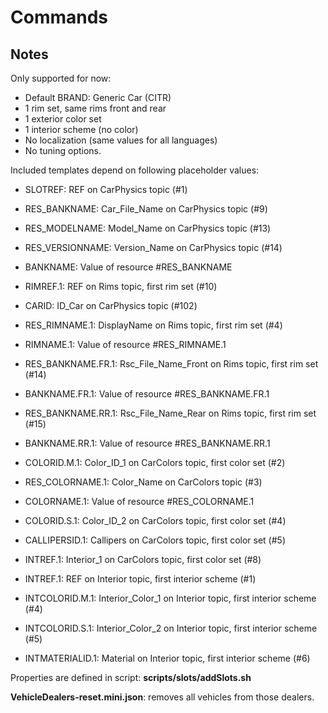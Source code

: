 # Commands

## Notes

Only supported for now:

- Default BRAND: Generic Car (CITR)
- 1 rim set, same rims front and rear
- 1 exterior color set
- 1 interior scheme (no color)
- No localization (same values for all languages)
- No tuning options.

Included templates depend on following placeholder values:

- SLOTREF: REF on CarPhysics topic (#1)
- RES_BANKNAME: Car_File_Name on CarPhysics topic (#9)
- RES_MODELNAME: Model_Name on CarPhysics topic (#13)
- RES_VERSIONNAME: Version_Name on CarPhysics topic (#14)
- BANKNAME: Value of resource #RES_BANKNAME
- RIMREF.1: REF on Rims topic, first rim set (#10)
- CARID: ID_Car on CarPhysics topic (#102)

- RES_RIMNAME.1: DisplayName on Rims topic, first rim set (#4)
- RIMNAME.1: Value of resource #RES_RIMNAME.1
- RES_BANKNAME.FR.1: Rsc_File_Name_Front on Rims topic, first rim set (#14)
- BANKNAME.FR.1: Value of resource #RES_BANKNAME.FR.1
- RES_BANKNAME.RR.1: Rsc_File_Name_Rear on Rims topic, first rim set (#15)
- BANKNAME.RR.1: Value of resource #RES_BANKNAME.RR.1

- COLORID.M.1: Color_ID_1 on CarColors topic, first color set (#2)
- RES_COLORNAME.1: Color_Name on CarColors topic (#3)
- COLORNAME.1: Value of resource #RES_COLORNAME.1
- COLORID.S.1: Color_ID_2 on CarColors topic, first color set (#4)
- CALLIPERSID.1: Callipers on CarColors topic, first color set (#5)
- INTREF.1: Interior_1 on CarColors topic, first color set (#8)

- INTREF.1: REF on Interior topic, first interior scheme (#1)
- INTCOLORID.M.1: Interior_Color_1 on Interior topic, first interior scheme (#4)
- INTCOLORID.S.1: Interior_Color_2 on Interior topic, first interior scheme (#5)
- INTMATERIALID.1: Material on Interior topic, first interior scheme (#6)

Properties are defined in script: **scripts/slots/addSlots.sh**


**VehicleDealers-reset.mini.json**: removes all vehicles from those dealers.